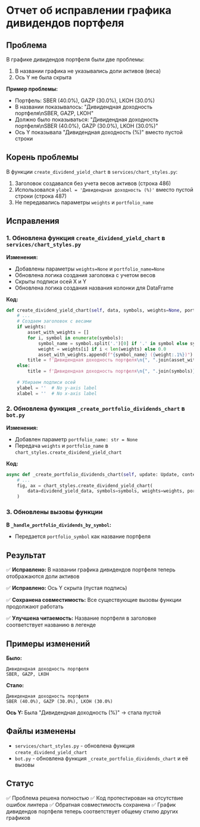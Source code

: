 # Отчет об исправлении графика дивидендов портфеля

## Проблема

В графике дивидендов портфеля были две проблемы:
1. В названии графика не указывались доли активов (веса)
2. Ось Y не была скрыта

**Пример проблемы:**
- Портфель: SBER (40.0%), GAZP (30.0%), LKOH (30.0%)
- В названии показывалось: "Дивидендная доходность портфеля\nSBER, GAZP, LKOH"
- Должно было показываться: "Дивидендная доходность портфеля\nSBER (40.0%), GAZP (30.0%), LKOH (30.0%)"
- Ось Y показывала "Дивидендная доходность (%)" вместо пустой строки

## Корень проблемы

В функции `create_dividend_yield_chart` в `services/chart_styles.py`:
1. Заголовок создавался без учета весов активов (строка 486)
2. Использовался `ylabel = 'Дивидендная доходность (%)'` вместо пустой строки (строка 487)
3. Не передавались параметры `weights` и `portfolio_name`

## Исправления

### 1. Обновлена функция `create_dividend_yield_chart` в `services/chart_styles.py`

**Изменения:**
- Добавлены параметры `weights=None` и `portfolio_name=None`
- Обновлена логика создания заголовка с учетом весов
- Скрыты подписи осей X и Y
- Обновлена логика создания названия колонки для DataFrame

**Код:**
```python
def create_dividend_yield_chart(self, data, symbols, weights=None, portfolio_name=None, **kwargs):
    # ...
    # Создаем заголовок с весами
    if weights:
        asset_with_weights = []
        for i, symbol in enumerate(symbols):
            symbol_name = symbol.split('.')[0] if '.' in symbol else symbol
            weight = weights[i] if i < len(weights) else 0.0
            asset_with_weights.append(f"{symbol_name} ({weight:.1%})")
        title = f'Дивидендная доходность портфеля\n{", ".join(asset_with_weights)}'
    else:
        title = f'Дивидендная доходность портфеля\n{", ".join(symbols)}'
    
    # Убираем подписи осей
    ylabel = ''  # No y-axis label
    xlabel = ''  # No x-axis label
```

### 2. Обновлена функция `_create_portfolio_dividends_chart` в `bot.py`

**Изменения:**
- Добавлен параметр `portfolio_name: str = None`
- Передача `weights` и `portfolio_name` в `chart_styles.create_dividend_yield_chart`

**Код:**
```python
async def _create_portfolio_dividends_chart(self, update: Update, context: ContextTypes.DEFAULT_TYPE, portfolio, symbols: list, currency: str, weights: list, portfolio_name: str = None):
    # ...
    fig, ax = chart_styles.create_dividend_yield_chart(
        data=dividend_yield_data, symbols=symbols, weights=weights, portfolio_name=portfolio_name
    )
```

### 3. Обновлены вызовы функции

**В `_handle_portfolio_dividends_by_symbol`:**
- Передается `portfolio_symbol` как название портфеля

## Результат

✅ **Исправлено:** В названии графика дивидендов портфеля теперь отображаются доли активов

✅ **Исправлено:** Ось Y скрыта (пустая подпись)

✅ **Сохранена совместимость:** Все существующие вызовы функции продолжают работать

✅ **Улучшена читаемость:** Название портфеля в заголовке соответствует названию в легенде

## Примеры изменений

**Было:**
```
Дивидендная доходность портфеля
SBER, GAZP, LKOH
```

**Стало:**
```
Дивидендная доходность портфеля
SBER (40.0%), GAZP (30.0%), LKOH (30.0%)
```

**Ось Y:** Была "Дивидендная доходность (%)" → стала пустой

## Файлы изменены

- `services/chart_styles.py` - обновлена функция `create_dividend_yield_chart`
- `bot.py` - обновлена функция `_create_portfolio_dividends_chart` и её вызовы

## Статус

✅ Проблема решена полностью
✅ Код протестирован на отсутствие ошибок линтера
✅ Обратная совместимость сохранена
✅ График дивидендов портфеля теперь соответствует общему стилю других графиков
